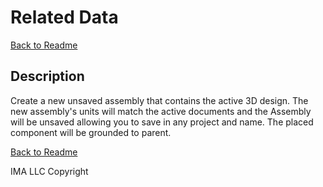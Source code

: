 # Related Data

[Back to Readme](../README.md)

## Description

Create a new unsaved assembly that contains the active 3D design. The new assembly's units will match the active documents and the Assembly will be unsaved allowing you to save in any project and name. The placed component will be grounded to parent.

[Back to Readme](../README.md)

IMA LLC Copyright

